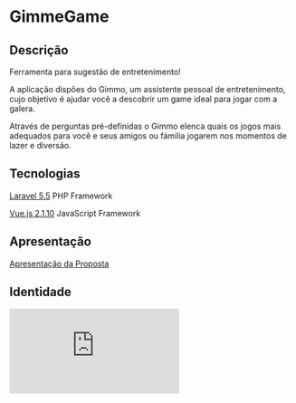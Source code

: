 # GimmeGame

## Descrição

Ferramenta para sugestão de entretenimento!

A aplicação dispões do Gimmo, um assistente pessoal de entretenimento, cujo objetivo é ajudar você a descobrir um game ideal para jogar com a galera.

Através de perguntas pré-definidas o Gimmo elenca quais os jogos mais adequados para você e seus amigos ou fámilia jogarem nos momentos de lazer e diversão.

## Tecnologias

[Laravel 5.5](https://laravel.com/docs/5.5) PHP Framework

[Vue.js 2.1.10](https://vuejs.org/v2/guide/) JavaScript Framework

## Apresentação

[Apresentação da Proposta](https://raw.githubusercontent.com/lucaslioli/code-race-iv/master/docs/GimmeGame_Logo01.png)

## Identidade

![logo](https://raw.githubusercontent.com/lucaslioli/code-race-iv/master/docs/apresentacao-gimmegame-01.pdf)
